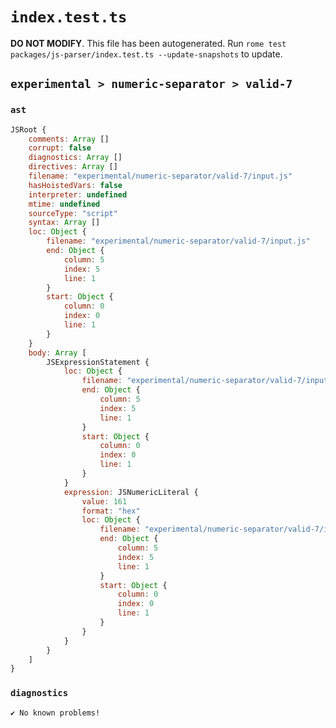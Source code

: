 # `index.test.ts`

**DO NOT MODIFY**. This file has been autogenerated. Run `rome test packages/js-parser/index.test.ts --update-snapshots` to update.

## `experimental > numeric-separator > valid-7`

### `ast`

```javascript
JSRoot {
	comments: Array []
	corrupt: false
	diagnostics: Array []
	directives: Array []
	filename: "experimental/numeric-separator/valid-7/input.js"
	hasHoistedVars: false
	interpreter: undefined
	mtime: undefined
	sourceType: "script"
	syntax: Array []
	loc: Object {
		filename: "experimental/numeric-separator/valid-7/input.js"
		end: Object {
			column: 5
			index: 5
			line: 1
		}
		start: Object {
			column: 0
			index: 0
			line: 1
		}
	}
	body: Array [
		JSExpressionStatement {
			loc: Object {
				filename: "experimental/numeric-separator/valid-7/input.js"
				end: Object {
					column: 5
					index: 5
					line: 1
				}
				start: Object {
					column: 0
					index: 0
					line: 1
				}
			}
			expression: JSNumericLiteral {
				value: 161
				format: "hex"
				loc: Object {
					filename: "experimental/numeric-separator/valid-7/input.js"
					end: Object {
						column: 5
						index: 5
						line: 1
					}
					start: Object {
						column: 0
						index: 0
						line: 1
					}
				}
			}
		}
	]
}
```

### `diagnostics`

```
✔ No known problems!

```
